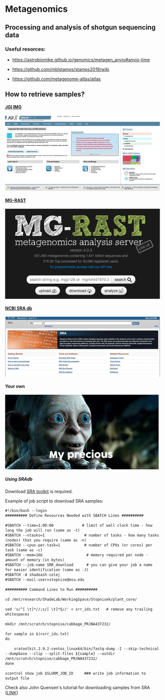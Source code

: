 # Metagenomics
## Processing and analysis of shotgun sequencing data

### Useful resorces:

- https://astrobiomike.github.io/genomics/metagen_anvio#anvio-time

- https://github.com/mblstamps/stamps2019/wiki

- https://github.com/metagenome-atlas/atlas


## How to retrieve samples?

#### [JGI IMG](https://img.jgi.doe.gov/)

![jgi image](jgi.png)

#### [MG-RAST](https://www.mg-rast.org/)
![mgrast image](mgrast.png)

#### [NCBI SRA db](https://www.ncbi.nlm.nih.gov/sra)
![ncbisra image](ncbisra.png)

#### Your own
![precious image](precious.png)


##### Using SRAdb

Download [SRA toolkit](https://trace.ncbi.nlm.nih.gov/Traces/sra/sra.cgi?view=software) is required.

Example of job script to download SRA samples:
```
#!/bin/bash --login
########## Define Resources Needed with SBATCH Lines ##########
 
#SBATCH --time=1:00:00             # limit of wall clock time - how long the job will run (same as -t)
#SBATCH --ntasks=1                  # number of tasks - how many tasks (nodes) that you require (same as -n)
#SBATCH --cpus-per-task=1           # number of CPUs (or cores) per task (same as -c)
#SBATCH --mem=16G                    # memory required per node - amount of memory (in bytes)
#SBATCH --job-name SRR_download      # you can give your job a name for easier identification (same as -J)
#SBATCH -A shadeash-colej
#SBATCH --mail-user=stopnise@msu.edu
 
########## Command Lines to Run ##########

cd /mnt/research/ShadeLab/WorkingSpace/Stopnisek/plant_core/                  
 
sed 's/^[ \t]*//;s/[ \t]*$//' < srr_ids.txt   # remove any trailing whitespaces

mkdir /mnt/scratch/stopnise/cabbage_PRJNA437232/

for sample in $(<srr_ids.txt)
do
	
	sratoolkit.2.9.2-centos_linux64/bin/fastq-dump -I --skip-technical --dumpbase --clip --split-files ${sample} --outdir /mnt/scratch/stopnise/cabbage_PRJNA437232/
done
 
scontrol show job $SLURM_JOB_ID     ### write job information to output file
```

Check also John Quensen's tutorial for downloading samples from SRA ([LINK](http://john-quensen.com/tutorials/downloading-sequences-from-ncbis-sra/))
